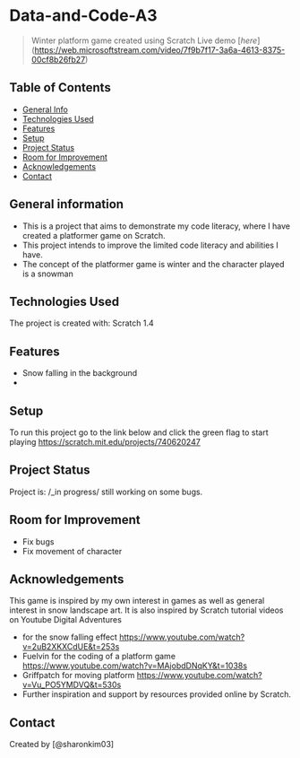 # Data-and-Code-A3
> Winter platform game created using Scratch
> Live demo [_here_] (https://web.microsoftstream.com/video/7f9b7f17-3a6a-4613-8375-00cf8b26fb27)
## Table of Contents
* [General Info](#general-information)
* [Technologies Used](#technologies-used)
* [Features](#features)
* [Setup](#setup)
* [Project Status](#project-status)
* [Room for Improvement](#room-for-improvement)
* [Acknowledgements](#acknowledgements)
* [Contact](#contact)
<!-- * [License](#license) -->

## General information
- This is a project that aims to demonstrate my code literacy, where I have created a platformer game on Scratch. 
- This project intends to improve the limited code literacy and abilities I have. 
- The concept of the platformer game is winter and the character played is a snowman

## Technologies Used
The project is created with:
Scratch 1.4

## Features
- Snow falling in the background
- 
## Setup
To run this project go to the link below and click the green flag to start playing
https://scratch.mit.edu/projects/740620247

## Project Status
Project is: /_in progress/ still working on some bugs.

## Room for Improvement
- Fix bugs
- Fix movement of character

## Acknowledgements
This game is inspired by my own interest in games as well as general interest in snow landscape art.
It is also inspired by Scratch tutorial videos on Youtube Digital Adventures 
- for the snow falling effect https://www.youtube.com/watch?v=2uB2XKXCdUE&t=253s
- Fuelvin for the coding of a platform game https://www.youtube.com/watch?v=MAjobdDNqKY&t=1038s
- Griffpatch for moving platform https://www.youtube.com/watch?v=Vu_PO5YMDVQ&t=530s
- Further inspiration and support by resources provided online by Scratch.

## Contact
Created by [@sharonkim03] 
